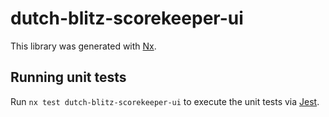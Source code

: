 # dutch-blitz-scorekeeper-ui

This library was generated with [Nx](https://nx.dev).

## Running unit tests

Run `nx test dutch-blitz-scorekeeper-ui` to execute the unit tests via [Jest](https://jestjs.io).

